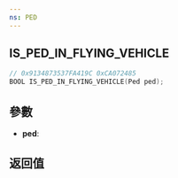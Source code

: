 ```yaml
---
ns: PED
---
```

## IS_PED_IN_FLYING_VEHICLE

```c
// 0x9134873537FA419C 0xCA072485
BOOL IS_PED_IN_FLYING_VEHICLE(Ped ped);
```


## 參數
* **ped**: 

## 返回值
